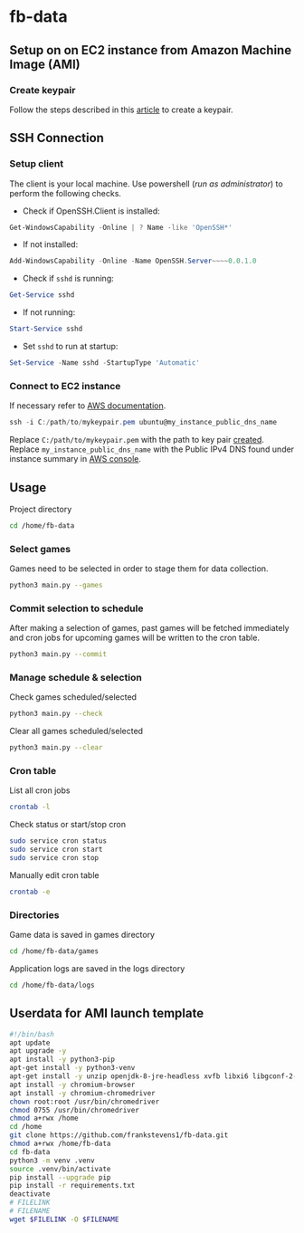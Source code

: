 # fb-data

## Setup on on EC2 instance from Amazon Machine Image (AMI)

### Create keypair

Follow the steps described in this [article](https://docs.aws.amazon.com/AWSEC2/latest/UserGuide/get-set-up-for-amazon-ec2.html#create-a-key-pair) to create a keypair.

## SSH Connection

### Setup client

The client is your local machine. Use powershell (_run as administrator_) to perform the following checks.

* Check if OpenSSH.Client is installed:

```powershell
Get-WindowsCapability -Online | ? Name -like 'OpenSSH*'
```

* If not installed:

```powershell
Add-WindowsCapability -Online -Name OpenSSH.Server~~~~0.0.1.0
```

* Check if `sshd` is running:

```powershell
Get-Service sshd
```

* If not running:

```powershell
Start-Service sshd
```

* Set `sshd` to run at startup:

```powershell
Set-Service -Name sshd -StartupType 'Automatic'
```

### Connect to EC2 instance

If necessary refer to [AWS documentation](https://docs.aws.amazon.com/AWSEC2/latest/UserGuide/AccessingInstances.html).

```powershell
ssh -i C:/path/to/mykeypair.pem ubuntu@my_instance_public_dns_name
```

Replace `C:/path/to/mykeypair.pem` with the path to key pair [created](###Create-kaypair).
Replace `my_instance_public_dns_name` with the Public IPv4 DNS found under instance summary in [AWS console](https://console.aws.amazon.com/).

## Usage

Project directory

```bash
cd /home/fb-data
```

### Select games

Games need to be selected in order to stage them for data collection.

```bash
python3 main.py --games
```

### Commit selection to schedule

After making a selection of games, past games will be fetched immediately and cron jobs for upcoming games will be written to the cron table.

```bash
python3 main.py --commit
```

### Manage schedule & selection

Check games scheduled/selected

```bash
python3 main.py --check
```

Clear all games scheduled/selected

```bash
python3 main.py --clear
```

### Cron table

List all cron jobs

```bash
crontab -l
```

Check status or start/stop cron

```bash
sudo service cron status
sudo service cron start
sudo service cron stop
```

Manually edit cron table

```bash
crontab -e
```

### Directories

Game data is saved in games directory

```bash
cd /home/fb-data/games
```

Application logs are saved in the logs directory

```bash
cd /home/fb-data/logs
```

## Userdata for AMI launch template

```bash
#!/bin/bash
apt update
apt upgrade -y
apt install -y python3-pip
apt-get install -y python3-venv
apt-get install -y unzip openjdk-8-jre-headless xvfb libxi6 libgconf-2-4 xdg-utils xserver-xephyr tigervnc-standalone-server xfonts-base
apt install -y chromium-browser
apt install -y chromium-chromedriver
chown root:root /usr/bin/chromedriver
chmod 0755 /usr/bin/chromedriver
chmod a+rwx /home
cd /home
git clone https://github.com/frankstevens1/fb-data.git
chmod a+rwx /home/fb-data
cd fb-data
python3 -m venv .venv
source .venv/bin/activate
pip install --upgrade pip
pip install -r requirements.txt
deactivate
# FILELINK
# FILENAME
wget $FILELINK -O $FILENAME
```
